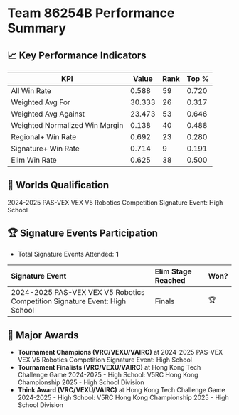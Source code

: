 # Team 86254B Performance Summary

## 📈 Key Performance Indicators
| KPI | Value | Rank | Top % |
| --- | ----- | ---- | ----- |
| All Win Rate | 0.588 | 59 | 0.720 |
| Weighted Avg For | 30.333 | 26 | 0.317 |
| Weighted Avg Against | 23.473 | 53 | 0.646 |
| Weighted Normalized Win Margin | 0.138 | 40 | 0.488 |
| Regional+ Win Rate | 0.692 | 23 | 0.280 |
| Signature+ Win Rate | 0.714 | 9 | 0.191 |
| Elim Win Rate | 0.625 | 38 | 0.500 |


## 🎯 Worlds Qualification
2024-2025 PAS-VEX VEX V5 Robotics Competition Signature Event: High School

## 🏆 Signature Events Participation
- Total Signature Events Attended: **1**

| Signature Event | Elim Stage Reached | Won? |
|:----------------|:-------------------|:----|
| 2024-2025 PAS-VEX VEX V5 Robotics Competition Signature Event: High School | Finals | 🏆 |


## 🥇 Major Awards
- **Tournament Champions (VRC/VEXU/VAIRC)** at 2024-2025 PAS-VEX VEX V5 Robotics Competition Signature Event: High School
- **Tournament Finalists (VRC/VEXU/VAIRC)** at Hong Kong Tech Challenge Game 2024-2025 - High School: V5RC Hong Kong Championship 2025 - High School Division
- **Think Award (VRC/VEXU/VAIRC)** at Hong Kong Tech Challenge Game 2024-2025 - High School: V5RC Hong Kong Championship 2025 - High School Division

